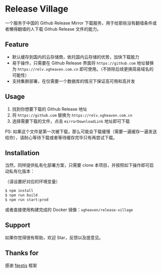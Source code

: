 # Release Village

一个服务于中国的 Github Release Mirror 下载服务，用于给那些没有翻墙条件或者懒得翻墙的人下载 Github Release 文件的能力。

## Feature

- 默认缓存到国内的云存储商，依托国内云存储的优势，加快下载能力
- 易于操作，只需要在 Github Release 界面将 `https://github.com` 地址替换为 `https://relv.xgheaven.com.cn` 即可使用。（不排除后续更换简易域名的可能性）
- 支持集群部署，在仅需要一个数据库的情况下保证高可用和高并发

## Usage

1. 找到你想要下载的 Github Release 地址
2. 将 `https://github.com` 替换为 `https://relv.xgheaven.com.cn`
3. 选择需要下载的文件，点击 `mirrorDownloadLink` 地址即可下载

PS: 如果这个文件是第一次被下载，那么可能会下载缓慢（需要一遍缓存一遍发送给你），请耐心等待下载或者等待缓存完毕只有再尝试下载。

## Installation

当然，同样提供私有化部署方案，只需要 clone 本项目，并按照如下操作即可启动私有化版本：

（请设置好对应的环境变量）

```bash
$ npm install
$ npm run build
$ npm run start:prod
```

或者直接使用构建完成的 Docker 镜像：`xgheaven/release-village`

## Support

如果你觉得很有帮助，欢迎 Star，反馈以及提意见。

## Thanks for

感谢 [Nestjs](https://nestjs.com) 框架

